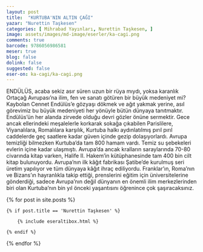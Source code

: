 ```yaml
---
layout: post
title:  "KURTUBA'NIN ALTIN ÇAĞI"
yazar: "Nurettin Taşkesen"
categories: [ Mihrabad Yayınları, Nurettin Taşkesen, ]
image: assets/images/md-image/eserler/ka-cagi.png
comments: true
barcode: 9786056986581
meser: true
blog: false
dolink: false
suggested: false
eser-on: ka-cagi/ka-cagi.png
---
```


ENDÜLÜS, acaba sekiz asır süren uzun bir rüya mıydı, yoksa karanlık Ortaçağ Avrupası’na ilim, fen ve sanatı götüren bir büyük medeniyet mi? Kaybolan Cennet Endülüs’e gözyaşı dökmek ve ağıt yakmak yerine, asıl görevimiz bu büyük medeniyeti her yönüyle bütün dünyaya tanıtmaktır. Endülüs’ün her alanda zirvede olduğu devri gözler önüne sermektir. Gece ancak ellerindeki meşalelerle korkarak sokağa çıkabilen Parislilere, Viyanalılara, Romalılara karşılık, Kurtuba halkı aydınlatılmış pırıl pırıl caddelerde geç saatlere kadar güven içinde gezip dolaşıyorlardı. Avrupa temizliği bilmezken Kurtuba’da tam 800 hamam vardı. Temiz su şebekeleri evlerin içine kadar ulaşmıştı. Avrupa’da ancak kralların saraylarında 70-80 civarında
kitap varken, Halife II. Hakem’in kütüphanesinde tam 400 bin cilt kitap bulunuyordu. Avrupa’nın ilk kâğıt fabrikası Şatibe’de kurulmuş seri üretim yapılıyor ve tüm dünyaya kâğıt ihraç ediliyordu. Franklar’ın, Roma’nın ve Bizans’ın hayranlıkla takip ettiği, prenslerini eğitim için üniversitelerine gönderdiği, sadece Avrupa’nın değil dünyanın en önemli ilim merkezlerinden
biri olan Kurtuba’nın bin yıl önceki yaşantısını öğrenince çok şaşıracaksınız.



{% for post in site.posts %}

    {% if post.title == 'Nurettin Taşkesen' %}

        {% include eseraltibox.html %}

    {% endif %}

{% endfor %}
